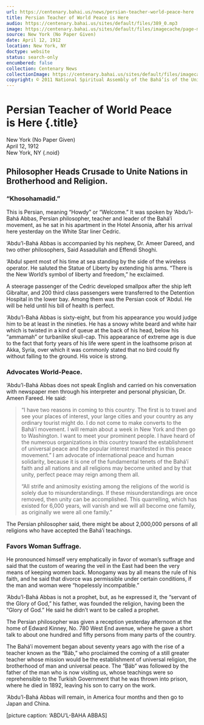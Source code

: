 ```yaml
---
url: https://centenary.bahai.us/news/persian-teacher-world-peace-here
title: Persian Teacher of World Peace is Here
audio: https://centenary.bahai.us/sites/default/files/389_0.mp3
image: https://centenary.bahai.us/sites/default/files/imagecache/page-main-image/images/press_clippings/04-12-1912%20New%20York%20%28No%20Paper%20Given%29%20Persian%20Teacher%20of%20World%20Peace%20is%20Here.png
source: New York (No Paper Given)
date: April 12, 1912
location: New York, NY
doctype: website
status: search-only
encumbered: false
collection: Centenary News
collectionImage: https://centenary.bahai.us/sites/default/files/imagecache/theme-image/main_image/abdulbaha-overview-small_0.jpg
copyright: © 2011 National Spiritual Assembly of the Bahá’ís of the United States
---
```



# Persian Teacher of World Peace is Here {.title}

New York (No Paper Given)  
April 12, 1912  
New York, NY
{.noid}  



## Philosopher Heads Crusade to Unite Nations in Brotherhood and Religion.

### “Khosohamadid.”

This is Persian, meaning “Howdy” or “Welcome.” It was spoken by ‘Abdu’l-Bahá Abbas, Persian philosopher, teacher and leader of the Bahá’í movement, as he sat in his apartment in the Hotel Ansonia, after his arrival here yesterday on the White Star liner Cedric.

‘Abdu’l-Bahá Abbas is accompanied by his nephew, Dr. Ameer Dareed, and two other philosophers, Said Assadullah and Effendi Shoghi.

‘Abdul spent most of his time at sea standing by the side of the wireless operator. He saluted the Statue of Liberty by extending his arms. “There is the New World’s symbol of liberty and freedom,” he exclaimed.

A steerage passenger of the Cedric developed smallpox after the ship left Gibraltar, and 200 third class passengers were transferred to the Detention Hospital in the lower bay. Among them was the Persian cook of ‘Abdul. He will be held until his bill of health is perfect.

‘Abdu’l-Bahá Abbas is sixty-eight, but from his appearance you would judge him to be at least in the nineties. He has a snowy white beard and white hair which is twisted in a kind of queue at the back of his head, below his “ammamah” or turbanlike skull-cap. This appearance of extreme age is due to the fact that forty years of his life were spent in the loathsome prison at Akka, Syria, over which it was commonly stated that no bird could fly without falling to the ground. His voice is strong.

### Advocates World-Peace.

‘Abdu’l-Bahá Abbas does not speak English and carried on his conversation with newspaper men through his interpreter and personal physician, Dr. Ameen Fareed. He said:

> “I have two reasons in coming to this country. The first is to travel and see your places of interest, your large cities and your country as any ordinary tourist might do. I do not come to make converts to the Bahá’í movement. I will remain about a week in New York and then go to Washington. I want to meet your prominent people. I have heard of the numerous organizations in this country toward the establishment of universal peace and the popular interest manifested in this peace movement.” I am advocate of international peace and human solidarity, because it is one of the fundamental tenets of the Bahá’í faith and all nations and all religions may become united and by that unity, perfect peace may reign among them all.
> 
> “All strife and animosity existing among the religions of the world is solely due to misunderstandings. If these misunderstandings are once removed, then unity can be accomplished. This quarrelling, which has existed for 6,000 years, will vanish and we will all become one family, as originally we were all one family.”

The Persian philosopher said, there might be about 2,000,000 persons of all religions who have accepted the Bahá’í teachings.

### Favors Woman Suffrage.

He pronounced himself very emphatically in favor of woman’s suffrage and said that the custom of wearing the veil in the East had been the very means of keeping women back. Monogamy was by all means the rule of his faith, and he said that divorce was permissible under certain conditions, if the man and woman were “hopelessly incompatible.”

‘Abdu’l-Bahá Abbas is not a prophet, but, as he expressed it, the “servant of the Glory of God,” his father, was founded the religion, having been the “Glory of God.” He said he didn’t want to be called a prophet.

The Persian philosopher was given a reception yesterday afternoon at the home of Edward Kinney, No. 780 West End avenue, where he gave a short talk to about one hundred and fifty persons from many parts of the country.

The Bahá’í movement began about seventy years ago with the rise of a teacher known as the “Báb,” who proclaimed the coming of a still greater teacher whose mission would be the establishment of universal religion, the brotherhood of man and universal peace. The “Báb” was followed by the father of the man who is now visiting us, whose teachings were so reprehensible to the Turkish Government that he was thrown into prison, where he died in 1892, leaving his son to carry on the work.

‘Abdu’l-Bahá Abbas will remain, in America four months and then go to Japan and China.

\[picture caption: ‘ABDU’L-BAHA ABBAS\]